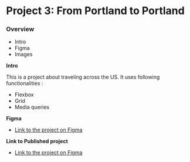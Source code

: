 # Project 3: From Portland to Portland

### Overview
* Intro
* Figma
* Images

**Intro**

This is a project about traveling across the US.
It uses following functionalities : 
* Flexbox
* Grid
* Media queries


**Figma**

* [Link to the project on Figma](https://www.figma.com/file/AtbNbstbxWPcMqvF061V0R/Sprint-3-From-Portland-to-Portland-desktop-mobile?node-id=0%3A1)

**Link to Published project**

* [Link to the project on Figma](https://practicum.yandex.com/trainer/web/lesson/bc2c40fa-5314-4971-a209-2c877af89e64)

